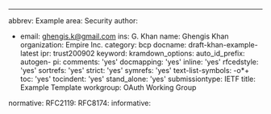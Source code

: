 ---
abbrev: Example
area: Security
author:
- email: ghengis.k@gmail.com
  ins: G. Khan
  name: Ghengis Khan
  organization: Empire Inc.
category: bcp
docname: draft-khan-example-latest
ipr: trust200902
keyword:
kramdown_options:
  auto_id_prefix: autogen-
pi:
  comments: 'yes'
  docmapping: 'yes'
  inline: 'yes'
  rfcedstyle: 'yes'
  sortrefs: 'yes'
  strict: 'yes'
  symrefs: 'yes'
  text-list-symbols: -o*+
  toc: 'yes'
  tocindent: 'yes'
stand_alone: 'yes'
submissiontype: IETF
title: Example Template
workgroup: OAuth Working Group


normative:
  RFC2119:
  RFC8174:
informative: